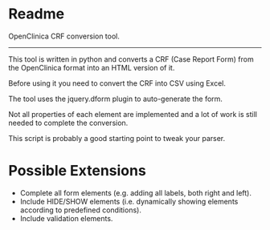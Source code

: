 Readme
=====

OpenClinica CRF conversion tool.

---

This tool is written in python and converts a CRF (Case Report Form) from the OpenClinica format into an HTML version of it.

Before using it you need to convert the CRF into CSV using Excel.

The tool uses the jquery.dform plugin to auto-generate the form.

Not all properties of each element are implemented and a lot of work is still needed to complete the conversion.

This script is probably a good starting point to tweak your parser.


Possible Extensions
=====

* Complete all form elements (e.g. adding all labels, both right and left).
* Include HIDE/SHOW elements (i.e. dynamically showing elements according to predefined conditions).
* Include validation elements.
